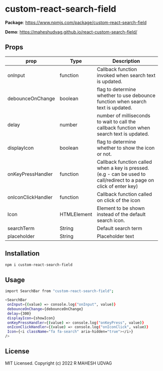 # custom-react-search-field

**Package**: https://www.npmjs.com/package/custom-react-search-field

**Demo**: https://maheshudvag.github.io/react-custom-search-field/

## Props

| prop               | Type        | Description                                                                                                          |
| ------------------ | ----------- | -------------------------------------------------------------------------------------------------------------------- |
| onInput            | function    | Callback function invoked when search text is updated.                                                               |
| debounceOnChange   | boolean     | flag to determine whether to use debounce function when search text is updated.                                      |
| delay              | number      | number of milliseconds to wait to call the callback function when search text is updated.                            |
| displayIcon        | boolean     | flag to determine whether to show the icon or not.                                                                   |
| onKeyPressHandler  | function    | Callback function called when a key is pressed. (e.g - can be used to call/redirect to a page on click of enter key) |
| onIconClickHandler | function    | Callback function called on click of the icon                                                                        |
| Icon               | HTMLElement | Element to be shown instead of the default search icon.                                                              |
| searchTerm         | String      | Default search term                                                                                                  |
| placeholder        | String      | Placeholder text                                                                                                     |

## Installation

```sh
npm i custom-react-search-field
```

## Usage

```sh
import SearchBar from "custom-react-search-field";

<SearchBar
 onInput={(value) => console.log("onInput", value)}
 debounceOnChange={debounceOnChange}
 delay={300}
 displayIcon={showIcon}
 onKeyPressHandler={(value) => console.log("onKeyPress", value)}
 onIconClickHandler={(value) => console.log("onIconClick", value)}
 Icon={<i className="fa fa-search" aria-hidden="true"></i>}
/>
```

## License

MIT Licensed. Copyright (c) 2022 R MAHESH UDVAG
